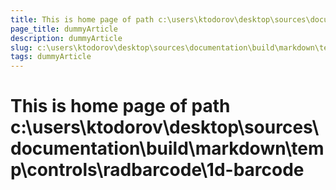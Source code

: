 ```yaml
---
title: This is home page of path c:\users\ktodorov\desktop\sources\documentation\build\markdown\temp\controls\radbarcode\1d-barcode
page_title: dummyArticle
description: dummyArticle
slug: c:\users\ktodorov\desktop\sources\documentation\build\markdown\temp\controls\radbarcode\1d-barcode
tags: dummyArticle
---
```

# This is home page of path c:\users\ktodorov\desktop\sources\documentation\build\markdown\temp\controls\radbarcode\1d-barcode
